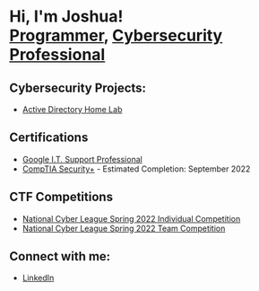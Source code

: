 <h1>Hi, I'm Joshua! <br/><a href="https://github.com/3dSpyder">Programmer</a>, <a href="www.linkedin.com/in/joshuajcompton">Cybersecurity Professional</a>

<h2>Cybersecurity Projects:</h2>

- [Active Directory Home Lab](https://github.com/3dSpyder/ActiveDirectoryHomeLab)

<h2>Certifications</h2>
 
- [Google I.T. Support Professional](https://www.credly.com/badges/2d4ca08f-b44b-4359-94a6-4fa8e7cb52ec/public_url)
- [CompTIA Security+](https://www.example.com) - Estimated Completion: September 2022
 
<h2>CTF Competitions</h2>

- [National Cyber League Spring 2022 Individual Competition](https://cyberskyline.com/report/RJXC243B2WYT)
- [National Cyber League Spring 2022 Team Competition](https://cyberskyline.com/report/0BGGQPJM7BNP)

<h2>Connect with me:</h2>

- [LinkedIn](www.linkedin.com/in/joshuajcompton)

<!--
- 🔭 I’m currently working on ...
- 🌱 I’m currently learning ...
- 👯 I’m looking to collaborate on ...
- 🤔 I’m looking for help with ...
- 💬 Ask me about ...
- 📫 How to reach me: ...
- 😄 Pronouns: ...
- ⚡ Fun fact: ...
-->
